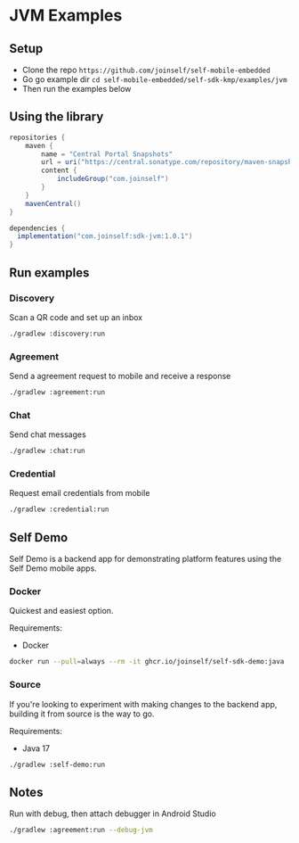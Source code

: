 # JVM Examples

## Setup

- Clone the repo `https://github.com/joinself/self-mobile-embedded`
- Go go example dir  `cd self-mobile-embedded/self-sdk-kmp/examples/jvm`
- Then run the examples below

## Using the library

```gradle
repositories {
    maven {
        name = "Central Portal Snapshots"
        url = uri("https://central.sonatype.com/repository/maven-snapshots/")        
        content {
            includeGroup("com.joinself")
        }
    }
    mavenCentral()
}

dependencies {
  implementation("com.joinself:sdk-jvm:1.0.1")
}
```

## Run examples

### Discovery

Scan a QR code and set up an inbox

```bash
./gradlew :discovery:run
```

### Agreement

Send a agreement request to mobile and receive a response

```bash
./gradlew :agreement:run
```

### Chat

Send chat messages

```bash
./gradlew :chat:run
```

### Credential

Request email credentials from mobile

```bash
./gradlew :credential:run
```

## Self Demo

Self Demo is a backend app for demonstrating platform features using the Self Demo mobile apps.

### Docker

Quickest and easiest option.

Requirements:
- Docker

```bash
docker run --pull=always --rm -it ghcr.io/joinself/self-sdk-demo:java
```

### Source

If you're looking to experiment with making changes to the backend app, building it from source is the way to go.

Requirements:
- Java 17

```bash
./gradlew :self-demo:run
```

## Notes

Run with debug, then attach debugger in Android Studio

```bash
./gradlew :agreement:run --debug-jvm
```
